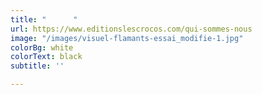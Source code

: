 ```yaml
---
title: "      "
url: https://www.editionslescrocos.com/qui-sommes-nous
image: "/images/visuel-flamants-essai_modifie-1.jpg"
colorBg: white
colorText: black
subtitle: ''

---
```

